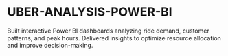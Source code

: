 # UBER-ANALYSIS-POWER-BI
Built interactive Power Bl dashboards analyzing ride demand, customer patterns, and peak hours. Delivered insights to optimize resource allocation and improve decision-making.

